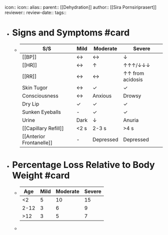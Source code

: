 icon:: 
icon::
alias::
parent:: [[Dehydration]]
author:: [[Sira Pornsiriprasert]] 
reviewer::
review-date::
tags::

- # Signs and Symptoms #card
	- |**S/S**|**Mild**|**Moderate**|**Severe**|
	  |--|--|--|--|
	  |[[BP]]|↔|↔|↓|
	  |[[HR]]|↔|↑|↑↑↑/↓↓↓|
	  |[[RR]]|↔|↔|↑↑ from acidosis|
	  |Skin Tugor|↔|✓|✓|
	  |Consciousness|↔|Anxious|Drowsy|
	  |Dry Lip|✓|✓|✓|
	  |Sunken Eyeballs|-|✓|✓|
	  |Urine|Dark|↓|Anuria|
	  |[[Capillary Refill]]|<2 s|2-3 s|>4 s|
	  |[[Anterior Frontanelle]]|-|Depressed|Depressed|
- # Percentage Loss Relative to Body Weight #card
	- |Age|Mild|Moderate|Severe|
	  |--|--|--|--|
	  |<2|5|10|15|
	  |2-12|3|6|9|
	  |>12|3|5|7|
	-